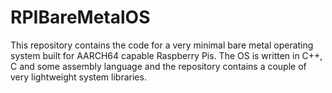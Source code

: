 # RPIBareMetalOS

This repository contains the code for a very minimal bare metal operating system built for AARCH64 capable Raspberry Pis.  The OS is written in C++, C and some assembly language and the repository contains a couple of very lightweight system libraries.
